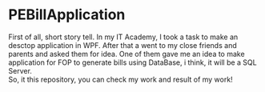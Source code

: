 # PEBillApplication
First of all, short story tell. In my IT Academy, I took a task to make an desctop application in WPF. After that a went to my close friends and parents and asked 
them for idea. One of them gave me an idea to make application for FOP to generate bills using DataBase, i think, it will be a SQL Server.
<br> So, it this repository, you can check my work and result of my work!
